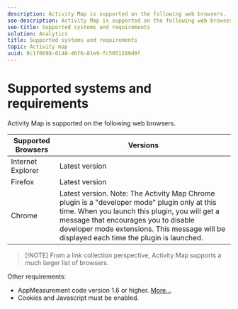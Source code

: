```yaml
---
description: Activity Map is supported on the following web browsers.
seo-description: Activity Map is supported on the following web browsers.
seo-title: Supported systems and requirements
solution: Analytics
title: Supported systems and requirements
topic: Activity map
uuid: 0c1f0698-0148-46f6-81e9-fc5051289d9f
---
```


# Supported systems and requirements

Activity Map is supported on the following web browsers.

| Supported Browsers | Versions |
|--- |--- |
|Internet Explorer|Latest version|
|Firefox|Latest version|
|Chrome|Latest version. Note:  The Activity Map Chrome plugin is a "developer mode" plugin only at this time. When you launch this plugin, you will get a message that encourages you to disable developer mode extensions. This message will be displayed each time the plugin is launched.|

> [!NOTE] From a link collection perspective, Activity Map supports a much larger list of browsers.

Other requirements:

* AppMeasurement code version 1.6 or higher. [More...](/help/analyze/activity-map/activitymap-getting-started/activitymap-getting-started-admins/activitymap-enable.md) 
* Cookies and Javascript must be enabled.

